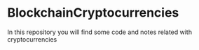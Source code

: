 # BlockchainCryptocurrencies
In this repository you will find some code and notes related with cryptocurrencies
